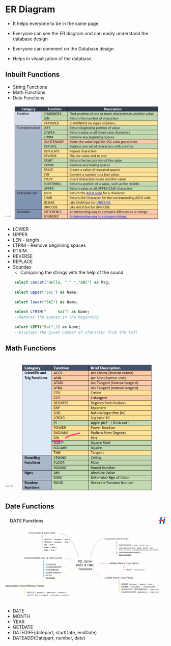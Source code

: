 # ER Diagram

- It helps everyone to be in the same page

- Everyone can see the ER diagram and can easily understand the database design

- Everyone can comment on the Database design

- Helps in visualization of the database

## Inbuilt Functions

- String Functions
- Math Functions
- Date Functions

![](./pics/StringFunctions.png)

- LOWER
- UPPER
- LEN - length
- LTRIM - Remove beginning spaces
- RTRIM
- REVERSE
- REPLACE
- Soundex
  - Comparing the strings with the help of the sound

```sql
    select concat("Hello, "," ","ABC") as Msg;
```

```sql
    select upper('Sai') as Name;
```

```sql
    select lower("SAI") as Name;
```

```sql
    select LTRIM("     Sai") as Name;
    --Removes the spaces in the beginning
```

```sql
    select LEFT("Sai",2) as Name;
    --Displays the given number of character from the left
```

## Math Functions

!["Mathematical functions"](./pics/Math.png)

## Date Functions

!["Date Functions"](./pics/DateFuncs.png)

- DATE
- MONTH
- YEAR
- GETDATE
- DATEDIFF(datepart, startDate, endDate)
- DATEADD(Datepart, number, date)
